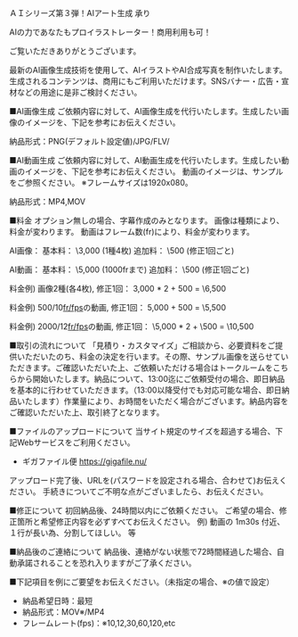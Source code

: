 ＡＩシリーズ第３弾！AIアート生成 承り

AIの力であなたもプロイラストレーター！商用利用も可！

ご覧いただきありがとうございます。

最新のAI画像生成技術を使用して、AIイラストやAI合成写真を制作いたします。生成されるコンテンツは、商用にもご利用いただけます。SNSバナー・広告・宣材などの用途に是非ご検討ください。


■AI画像生成
ご依頼内容に対して、AI画像生成を代行いたします。生成したい画像のイメージを、下記を参考にお伝えください。



納品形式：PNG(デフォルト設定値)/JPG/FLV/


■AI動画生成
ご依頼内容に対して、AI動画生成を代行いたします。生成したい動画のイメージを、下記を参考にお伝えください。
動画のイメージは、サンプルをご参照ください。
※フレームサイズは1920x080。


納品形式：MP4,MOV


■料金
オプション無しの場合、字幕作成のみとなります。
画像は種類により、料金が変わります。
動画はフレーム数(fr)により、料金が変わります。


AI画像：
基本料： \3,000 (1種4枚)
追加料： \500 (修正1回ごと)

AI動画：
基本料： \5,000 (1000frまで)
追加料： \500 (修正1回ごと)


料金例) 画像2種(各4枚), 修正1回：
3,000 * 2 + 500 = \6,500

料金例) 500/10[fr/fps](約30秒)の動画, 修正1回：
5,000 + 500  = \5,500

料金例) 2000/12[fr/fps](約3分)の動画, 修正1回：
\5,000 * 2 + \500 = \10,500


■取引の流れについて
「見積り・カスタマイズ」ご相談から、必要資料をご提供いただいたのち、料金の決定を行います。その際、サンプル画像を送らせていただきます。ご確認いただいた上、ご依頼いただける場合はトークルームをこちらから開始いたします。納品について、13:00迄にご依頼受付の場合、即日納品を基本的に行わせていただきます。（13:00以降受付でも対応可能な場合、即日納品いたします）作業量により、お時間をいただく場合がございます。納品内容をご確認いただいた上、取引終了となります。


■ファイルのアップロードについて
当サイト規定のサイズを超過する場合、下記Webサービスをご利用ください。

- ギガファイル便
https://gigafile.nu/

アップロード完了後、URLを(パスワードを設定される場合、合わせて)お伝えください。
手続きについてご不明な点がございましたら、お伝えください。


■修正について
初回納品後、24時間以内にご依頼ください。
ご希望の場合、修正箇所と希望修正内容を必ずすべてお伝えください。
例) 動画の 1m30s 付近、１行が長い為、分割してほしい。 等


■納品後のご連絡について
納品後、連絡がない状態で72時間経過した場合、自動承諾されることを恐れ入りますがご了承ください。


■下記項目を例にご要望をお伝えください。（未指定の場合、※の値で設定）

- 納品希望日時：最短
- 納品形式：MOV※/MP4
- フレームレート(fps)：※10,12,30,60,120,etc
